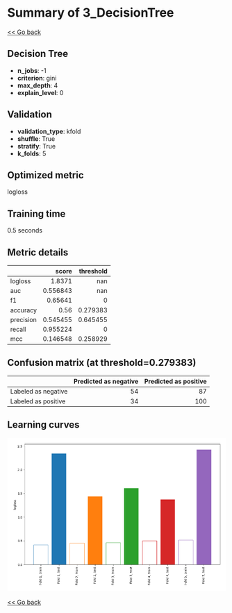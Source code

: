 # Summary of 3_DecisionTree

[<< Go back](../README.md)


## Decision Tree
- **n_jobs**: -1
- **criterion**: gini
- **max_depth**: 4
- **explain_level**: 0

## Validation
 - **validation_type**: kfold
 - **shuffle**: True
 - **stratify**: True
 - **k_folds**: 5

## Optimized metric
logloss

## Training time

0.5 seconds

## Metric details
|           |    score |   threshold |
|:----------|---------:|------------:|
| logloss   | 1.8371   |  nan        |
| auc       | 0.556843 |  nan        |
| f1        | 0.65641  |    0        |
| accuracy  | 0.56     |    0.279383 |
| precision | 0.545455 |    0.645455 |
| recall    | 0.955224 |    0        |
| mcc       | 0.146548 |    0.258929 |


## Confusion matrix (at threshold=0.279383)
|                     |   Predicted as negative |   Predicted as positive |
|:--------------------|------------------------:|------------------------:|
| Labeled as negative |                      54 |                      87 |
| Labeled as positive |                      34 |                     100 |

## Learning curves
![Learning curves](learning_curves.png)

[<< Go back](../README.md)
